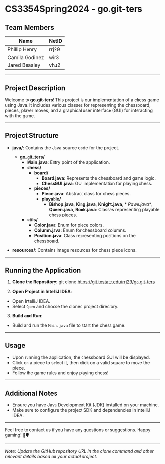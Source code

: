 # CS3354Spring2024 - go.git-ters

## Team Members

| Name           | NetID |
|----------------|-------|
| Phillip Henry  | rrj29 |
| Camila Godinez | wir3  |
| Jared Beasley  | vhu2  |

---

## Project Description

Welcome to **go.git-ters**! This project is our implementation of a chess game
using Java. It includes various classes for representing the chessboard, pieces,
player moves, and a graphical user interface (GUI) for interacting with the
game.

---

## Project Structure

- **java/**: Contains the Java source code for the project.
    - **go_git_ters/**
        - **Main.java**: Entry point of the application.
        - **chess/**
            - **board/**
                - **Board.java**: Represents the chessboard and game logic.
                - **ChessGUI.java**: GUI implementation for playing chess.
            - **pieces/**
                - **Piece.java**: Abstract class for chess pieces.
                - **playable/**
                    - **Bishop.java**, **King.java**, **Knight.java**, *
                      *Pawn.java**, **Queen.java**, **Rook.java**: Classes
                      representing playable chess pieces.
        - **utils/**
            - **Color.java**: Enum for piece colors.
            - **Column.java**: Enum for chessboard columns.
            - **Position.java**: Class representing positions on the chessboard.

- **resources/**: Contains image resources for chess piece icons.

---

## Running the Application

1. **Clone the Repository**:
   git clone https://git.txstate.edu/rrj29/go.git-ters

2. **Open Project in IntelliJ IDEA**:

- Open IntelliJ IDEA.
- Select `Open` and choose the cloned project directory.

3. **Build and Run**:

- Build and run the `Main.java` file to start the chess game.

---

## Usage

- Upon running the application, the chessboard GUI will be displayed.
- Click on a piece to select it, then click on a valid square to move the piece.
- Follow the game rules and enjoy playing chess!

---

## Additional Notes

- Ensure you have Java Development Kit (JDK) installed on your machine.
- Make sure to configure the project SDK and dependencies in IntelliJ IDEA.

---

Feel free to contact us if you have any questions or suggestions. Happy gaming!
🚀🛡️

---

*Note: Update the GitHub repository URL in the clone command and other relevant
details based on your actual project.*


